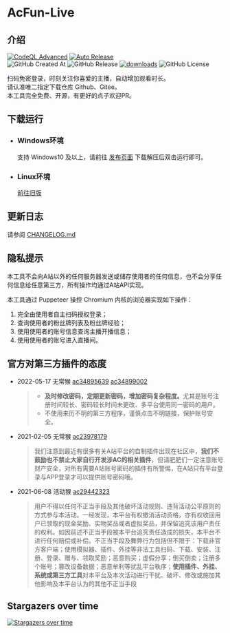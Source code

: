 # AcFun-Live  

## 介绍

[![CodeQL Advanced](https://github.com/shaww855/acfun-live/actions/workflows/codeql.yml/badge.svg)](https://github.com/shaww855/acfun-live/actions/workflows/codeql.yml)
[![Auto Release](https://github.com/shaww855/acfun-live/actions/workflows/auto-release.yml/badge.svg)](https://github.com/shaww855/acfun-live/actions/workflows/auto-release.yml)  
![GitHub Created At](https://img.shields.io/github/created-at/shaww855/acfun-live)
![GitHub Release](https://img.shields.io/github/v/release/shaww855/acfun-live)
[![downloads](https://img.shields.io/github/downloads/shaww855/acfun-live/total)](https://github.com/shaww855/acfun-live/releases)
![GitHub License](https://img.shields.io/github/license/shaww855/acfun-live)  

扫码免密登录，时刻关注你喜爱的主播，自动增加观看时长。  
请认准唯二指定下载仓库 Github、Gitee。  
本工具完全免费、开源，有更好的点子欢迎PR。

## 下载运行  

- ### Windows环境  

  支持 Windows10 及以上，请前往 [发布页面](https://github.com/shaww855/acfun-live/releases) 下载解压后双击运行即可。

- ### Linux环境  

  [前往旧版](https://github.com/shaww855/acfun-live/tree/v1.5.12)

## 更新日志  

请参阅 [CHANGELOG.md](https://github.com/shaww855/acfun-live/blob/main/CHANGELOG.md)

## 隐私提示

本工具不会向A站以外的任何服务器发送或储存使用者的任何信息，也不会分享任何信息给任意第三方，所有操作均通过A站API实现。  

本工具通过 Puppeteer 操控 Chromium 内核的浏览器实现如下操作：

  1. 完全由使用者自主扫码授权登录；  
  1. 查询使用者的粉丝牌列表及粉丝牌经验；  
  1. 使用使用者的账号信息查询主播开播信息；  
  1. 使用使用者的账号进入直播间。  

## 官方对第三方插件的态度  

- 2022-05-17 无常猴 [ac34895639](https://www.acfun.cn/a/ac34895639) [ac34899002](https://www.acfun.cn/a/ac34899002  
)
  >- <b>及时修改密码，定期更新密码，增加密码复杂程度。</b>尤其是账号注册时间较长、密码较长时间未更改、多平台使用同一密码的用户。
  >- 不使用来历不明的第三方程序，谨慎点击不明链接，保护账号安全。
- 2021-02-05 无常猴 [ac23978179](https://www.acfun.cn/a/ac23978179)  
  >我们注意到最近有很多有关A站平台的自制插件出现在社区中，<b>我们不鼓励也不禁止大家自行开发涉AC的相关插件</b>，但请肥肥们一定注意账号财产安全，对所有需要A站账号密码的插件有所警惕，在A站只有平台登录与APP登录才可以提供账号密码哦。  
- 2021-06-08 活动猴 [ac29442323](https://www.acfun.cn/a/ac29442323)  
  > 用户不得以任何不正当手段及其他破坏活动规则、违背活动公平原则的方式参与本活动。一经发现，本平台有权撤消活动资格，亦有权收回用户已领取的现金奖励、实物奖品或者虚拟奖品，并保留追究该用户责任的权利。如因前述不正当手段被本平台追究责任造成的损失，本平台不进行任何赔偿或补偿。不正当手段及舞弊行为包括但不限于：下载非官方客户端；使用模拟器、插件、外挂等非法工具扫码、下载、安装、注册、登录、赠与、领取奖励；恶意购买；虚假分享；倒买倒卖；注册多个账号；篡改设备数据；恶意牟利等扰乱平台秩序；<b>使用插件、外挂、系统或第三方工具</b>对本平台及本次活动进行干扰、破坏、修改或施加其他影响及本平台认为的其他不正当手段
  
## Stargazers over time

[![Stargazers over time](https://starchart.cc/shaww855/acfun-live.svg)](https://starchart.cc/shaww855/acfun-live)
